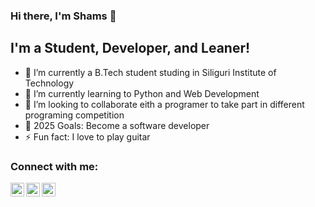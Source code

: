 ### Hi there, I'm Shams 👋

## I'm a Student, Developer, and Leaner!
- 🔭 I’m currently a B.Tech student studing in Siliguri Institute of Technology
- 🌱 I’m currently learning to Python and Web Development
- 👯 I’m looking to collaborate eith a programer to take part in different programing competition
- 🥅 2025 Goals: Become a software developer
- ⚡ Fun fact: I love to play guitar


### Connect with me:

[<img align="left" alt="MdShamsTabrejA4 | Twitter" width="22px" src="https://cdn.jsdelivr.net/npm/simple-icons@v3/icons/twitter.svg" />][twitter]
[<img align="left" alt="md-shams-tabrej-ansari-855449193/ | LinkedIn" width="22px" src="https://cdn.jsdelivr.net/npm/simple-icons@v3/icons/linkedin.svg" />][linkedin]
[<img align="left" alt="md_shams_tabrej_ansari | Instagram" width="22px" src="https://cdn.jsdelivr.net/npm/simple-icons@v3/icons/instagram.svg" />][instagram]

<br />

[twitter]: https://twitter.com/MdShamsTabrejA4
[instagram]: https://instagram.com/md_shams_tabrej_ansari
[linkedin]: https://linkedin.com/in/md-shams-tabrej-ansari-855449193
